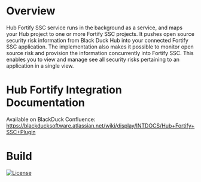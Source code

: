 # Overview

Hub Fortify SSC service runs in the background as a service, and maps your Hub project to one or more Fortify SSC projects. It pushes open source security risk information from Black Duck Hub into your connected Fortify SSC application. The implementation also makes it possible to monitor open source risk and provision the information concurrently into Fortify SSC. This enables you to view and manage see all security risks pertaining to an application in a single view.

# Hub Fortify Integration Documentation

Available on BlackDuck Confluence: https://blackducksoftware.atlassian.net/wiki/display/INTDOCS/Hub+Fortify+SSC+Plugin

# Build

[![License](https://img.shields.io/badge/License-Apache%202.0-blue.svg)](https://opensource.org/licenses/Apache-2.0)